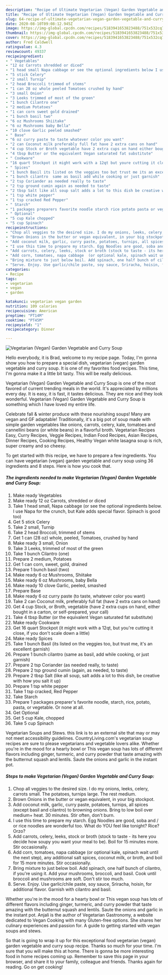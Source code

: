 ```yaml
---
description: "Recipe of Ultimate Vegetarian (Vegan) Garden Vegetable and Curry Soup"
title: "Recipe of Ultimate Vegetarian (Vegan) Garden Vegetable and Curry Soup"
slug: 64-recipe-of-ultimate-vegetarian-vegan-garden-vegetable-and-curry-soup
date: 2020-08-10T09:08:12.945Z
image: https://img-global.cpcdn.com/recipes/5183941653823488/751x532cq70/vegetarian-vegan-garden-vegetable-and-curry-soup-recipe-main-photo.jpg
thumbnail: https://img-global.cpcdn.com/recipes/5183941653823488/751x532cq70/vegetarian-vegan-garden-vegetable-and-curry-soup-recipe-main-photo.jpg
cover: https://img-global.cpcdn.com/recipes/5183941653823488/751x532cq70/vegetarian-vegan-garden-vegetable-and-curry-soup-recipe-main-photo.jpg
author: Fred Caldwell
ratingvalue: 4.3
reviewcount: 49337
recipeingredient:
- " Vegetables"
- "12 oz Carrots shredded or diced"
- "1 head small Napa cabbage or see the optional ingredients below I use Napa for the crunch but Kale adds special flavor Spinach is good too"
- "5 stick Celery"
- "2 small Turnip"
- "2 head Broccoli trimmed of stems"
- "1 can 28 oz whole peeled Tomatoes crushed by hand"
- "3 small Onion"
- "3 Leeks trimmed of most of the green"
- "1 bunch Cilantro one"
- "2 medium Potatoes"
- "1 can corn sweet gold drained"
- "1 bunch basil two"
- "6 oz Mushrooms Shiitake"
- "6 oz Mushrooms baby Bella"
- "10 clove Garlic peeled smashed"
- " Base"
- "6 oz curry paste to taste whatever color you want"
- "2 can Coconut milk preferably full fat have 2 extra cans on hand"
- "4 cup Stock or Broth vegetable have 2 extra cups on hand either bought in a carton or selfprepared your call"
- "4 tbsp Butter or the equivalent Vegan saturated fat substitute"
- " Cookware"
- "16 quart Stockpot it might work with a 12qt but youre cutting it close if you dont scale down a little"
- " Spices"
- "1 bunch Basil its listed on the veggies too but trust me its an excellent garnish"
- "1 bunch cilantro  same as basil add while cooking or just garnish"
- "2 tsp Coriander as needed really to taste"
- "2 tsp ground cumin again as needed to taste"
- "2 tbsp Salt like all soup salt adds a lot to this dish be creative with how you salt it up"
- "1 tsp white pepper"
- "1 tsp cracked Red Pepper"
- " Starch"
- "1 packages preparers favorite noodle starch rice potato pasta or vegetable Or none at all"
- " Optional"
- "5 cup Kale chopped"
- "5 cup Spinach"
recipeinstructions:
- "Chop all veggies to the desired size. I do my onions, leeks, celery, carrots small. The potatoes, turnips large. The rest medium."
- "Brown Onions in the butter or vegan equivalent, in your big stockpot."
- "Add coconut milk, garlic, curry paste, potatoes, turnips, all spices (except basil and cilantro) to browning onions. Bring to low boil over medium+ heat. 30 minutes. Stir often, don&#39;t burn."
- "I use this time to prepare my starch. Egg Noodles are good, soba and / or rice noodles are wonderful too. What do YOU feel like tonight? Rice? Orzo?"
- "Add carrots, celery, leeks, stock or broth (stock to taste - its here you decide how soupy you want your meal to be). Boil for 15 minutes more. Stir occasionally."
- "Add corn, tomatoes, napa cabbage  (or optional kale, spinach wait until the next step), any additional salt spices, coconut milk, or broth, and boil for 15 more minutes. Stir occasionally."
- "Bring mixture to just below boil. Add spinach, one half bunch of cilantro, if you&#39;re using it. Add your mushrooms, broccoli, and basil. Cook until broccoli and mushrooms are soft. Don&#39;t stir too much."
- "Serve. Enjoy. Use garlic/chile paste, soy sauce, Sriracha, hoisin, for additional flavor. Garnish with cilantro and basil."
categories:
- Recipe
tags:
- vegetarian
- vegan
- garden

katakunci: vegetarian vegan garden 
nutrition: 109 calories
recipecuisine: American
preptime: "PT14M"
cooktime: "PT45M"
recipeyield: "1"
recipecategory: Dinner

---
```



![Vegetarian (Vegan) Garden Vegetable and Curry Soup](https://img-global.cpcdn.com/recipes/5183941653823488/751x532cq70/vegetarian-vegan-garden-vegetable-and-curry-soup-recipe-main-photo.jpg)

Hello everybody, it is Brad, welcome to my recipe page. Today, I'm gonna show you how to prepare a special dish, vegetarian (vegan) garden vegetable and curry soup. It is one of my favorites food recipes. This time, I'm gonna make it a little bit tasty. This will be really delicious.

Vegetarian (Vegan) Garden Vegetable and Curry Soup is one of the most favored of current trending meals in the world. It's appreciated by millions every day. It is easy, it is fast, it tastes delicious. They are nice and they look wonderful. Vegetarian (Vegan) Garden Vegetable and Curry Soup is something which I have loved my entire life.

Celebrate fall &amp; winter produce with these nourishing soups! Many are vegan and GF adaptable! Traditionally, it&#39;s a big pot of soup made with simple garden vegetables like onions, carrots, celery, kale, tomatoes and cannellini beans (or white beans) in a flavorful broth. Vegetarian Recipes Easy, Curry Recipes, Veggie Recipes, Indian Food Recipes, Asian Recipes, Dinner Recipes, Cooking Recipes, Healthy Vegan white lasagna soup is rich, super creamy and so cheesy.


To get started with this recipe, we have to prepare a few ingredients. You can have vegetarian (vegan) garden vegetable and curry soup using 36 ingredients and 8 steps. Here is how you cook that.

<!--inarticleads1-->

##### The ingredients needed to make Vegetarian (Vegan) Garden Vegetable and Curry Soup:

1. Make ready  Vegetables
1. Make ready 12 oz Carrots, shredded or diced
1. Take 1 head small, Napa cabbage (or see the optional ingredients below. I use Napa for the crunch, but Kale adds special flavor. Spinach is good too)
1. Get 5 stick Celery
1. Take 2 small, Turnip
1. Take 2 head Broccoli, trimmed of stems
1. Get 1 can (28 oz) whole, peeled, Tomatoes, crushed by hand
1. Make ready 3 small, Onion
1. Take 3 Leeks, trimmed of most of the green
1. Take 1 bunch Cilantro (one)
1. Prepare 2 medium, Potatoes
1. Get 1 can corn, sweet, gold, drained
1. Prepare 1 bunch basil (two)
1. Make ready 6 oz Mushrooms, Shiitake
1. Make ready 6 oz Mushrooms, baby Bella
1. Make ready 10 clove Garlic, peeled, smashed
1. Prepare  Base
1. Make ready 6 oz curry paste (to taste, whatever color you want)
1. Take 2 can Coconut milk, preferably full fat (have 2 extra cans on hand)
1. Get 4 cup Stock, or Broth, vegetable (have 2 extra cups on hand, either bought in a carton, or self-prepared, your call)
1. Take 4 tbsp Butter (or the equivalent Vegan saturated fat substitute)
1. Make ready  Cookware
1. Get 16 quart Stockpot (it might work with a 12qt, but you&#39;re cutting it close, if you don&#39;t scale down a little)
1. Make ready  Spices
1. Take 1 bunch Basil (its listed on the veggies too, but trust me, it&#39;s an excellent garnish)
1. Prepare 1 bunch cilantro  (same as basil, add while cooking, or just garnish)
1. Prepare 2 tsp Coriander (as needed really, to taste)
1. Prepare 2 tsp ground cumin (again, as needed, to taste)
1. Prepare 2 tbsp Salt (like all soup, salt adds a lot to this dish, be creative with how you salt it up)
1. Prepare 1 tsp white pepper
1. Take 1 tsp cracked, Red Pepper
1. Take  Starch
1. Prepare 1 packages preparer&#39;s favorite noodle, starch, rice, potato, pasta, or vegetable. Or none at all.
1. Get  Optional
1. Get 5 cup Kale, chopped
1. Take 5 cup Spinach


Vegetarian Soups and Stews. this link is to an external site that may or may not meet accessibility guidelines. CountryLiving.com&#39;s vegetarian soup recipes are sure to please vegetarians and vegetable lovers alike. Whether you&#39;re in the mood for a hearty bowl or This vegan soup has lots of different flavors including ginger, turmeric, and curry powder that taste amazing with the butternut squash and lentils. Saute the onions and garlic in the instant pot. 

<!--inarticleads2-->

##### Steps to make Vegetarian (Vegan) Garden Vegetable and Curry Soup:

1. Chop all veggies to the desired size. I do my onions, leeks, celery, carrots small. The potatoes, turnips large. The rest medium.
1. Brown Onions in the butter or vegan equivalent, in your big stockpot.
1. Add coconut milk, garlic, curry paste, potatoes, turnips, all spices (except basil and cilantro) to browning onions. Bring to low boil over medium+ heat. 30 minutes. Stir often, don&#39;t burn.
1. I use this time to prepare my starch. Egg Noodles are good, soba and / or rice noodles are wonderful too. What do YOU feel like tonight? Rice? Orzo?
1. Add carrots, celery, leeks, stock or broth (stock to taste - its here you decide how soupy you want your meal to be). Boil for 15 minutes more. Stir occasionally.
1. Add corn, tomatoes, napa cabbage  (or optional kale, spinach wait until the next step), any additional salt spices, coconut milk, or broth, and boil for 15 more minutes. Stir occasionally.
1. Bring mixture to just below boil. Add spinach, one half bunch of cilantro, if you&#39;re using it. Add your mushrooms, broccoli, and basil. Cook until broccoli and mushrooms are soft. Don&#39;t stir too much.
1. Serve. Enjoy. Use garlic/chile paste, soy sauce, Sriracha, hoisin, for additional flavor. Garnish with cilantro and basil.


Whether you&#39;re in the mood for a hearty bowl or This vegan soup has lots of different flavors including ginger, turmeric, and curry powder that taste amazing with the butternut squash and lentils. Saute the onions and garlic in the instant pot. Anjali is the author of Vegetarian Gastronomy, a website dedicated to Vegan Cooking with many Gluten-free options. She shares her culinary experiences and passion for. A guide to getting started with vegan soups and stews. 

So that is going to wrap it up for this exceptional food vegetarian (vegan) garden vegetable and curry soup recipe. Thanks so much for your time. I'm sure that you will make this at home. There is gonna be more interesting food in home recipes coming up. Remember to save this page in your browser, and share it to your family, colleague and friends. Thanks again for reading. Go on get cooking!
